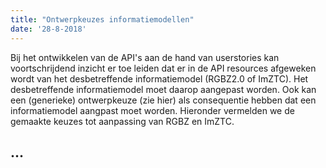 ```yaml
---
title: "Ontwerpkeuzes informatiemodellen"
date: '28-8-2018'
---
```


Bij het ontwikkelen van de API's aan de hand van userstories kan
voortschrijdend inzicht er toe leiden dat er in de API resources afgeweken wordt
van het desbetreffende informatiemodel (RGBZ2.0 of ImZTC). Het desbetreffende
informatiemodel moet daarop aangepast worden. Ook kan een (generieke)
ontwerpkeuze (zie hier) als consequentie hebben dat een informatiemodel aangpast
moet worden. Hieronder vermelden we de gemaakte keuzes tot aanpassing van
RGBZ en ImZTC.

## ...
